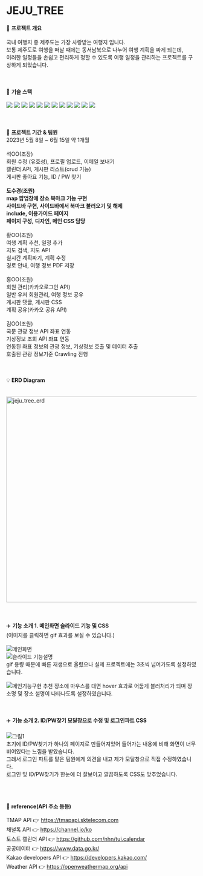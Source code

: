 # JEJU_TREE
📌 <b>프로젝트 개요</b>
<br>
<br>
국내 여행지 중 제주도는 가장 사랑받는 여행지 입니다.
<br>
보통 제주도로 여행을 떠날 때에는 동서남북으로 나누어 여행 계획을 짜게 되는데,​
<br>
이러한 일정들을 손쉽고 편리하게 정할 수 있도록 여행 일정을 관리하는 프로젝트를 구상하게 되었습니다.​
<br>
<br>
<br>
<br>
🚀 <b>기술 스택</b>
<br>
<br>
 <img src="https://img.shields.io/badge/java-007396?style=for-the-badge&logo=java&logoColor=white"> <img src="https://img.shields.io/badge/html5-E34F26?style=for-the-badge&logo=html5&logoColor=white"> <img src="https://img.shields.io/badge/css-1572B6?style=for-the-badge&logo=css3&logoColor=white"> <img src="https://img.shields.io/badge/javascript-F7DF1E?style=for-the-badge&logo=javascript&logoColor=black"> <img src="https://img.shields.io/badge/jquery-0769AD?style=for-the-badge&logo=jquery&logoColor=white"> <img src="https://img.shields.io/badge/mysql-4479A1?style=for-the-badge&logo=mysql&logoColor=white"> <img src="https://img.shields.io/badge/spring-6DB33F?style=for-the-badge&logo=spring&logoColor=white"> <img src="https://img.shields.io/badge/amazonaws-232F3E?style=for-the-badge&logo=amazonaws&logoColor=white"> <img src="https://img.shields.io/badge/apache tomcat-F8DC75?style=for-the-badge&logo=apachetomcat&logoColor=white"> <img src="https://img.shields.io/badge/github-181717?style=for-the-badge&logo=github&logoColor=white"> <img src="https://img.shields.io/badge/git-F05032?style=for-the-badge&logo=git&logoColor=white"> <img src="https://img.shields.io/badge/fontawesome-339AF0?style=for-the-badge&logo=fontawesome&logoColor=white">
<br>
<br>
<br>
<br>
📆 <b>프로젝트 기간 & 팀원</b>
<br>
2023년 5월 8일 ~ 6월 15일 약 1개월
<br>
<br>
석OO(조장)
<br>
회원 수정 (유효성), 프로필 업로드, 이메일 보내기
<br>
캘린더 API, 게시판 리스트(crud 기능)
<br>
게시판 좋아요 기능, ID / PW 찾기
<br>
<br>
<b>도수경(조원)
<br>
map 팝업창에 장소 북마크 기능 구현
<br>
사이드바 구현, 사이드바에서 북마크 불러오기 및 해제
<br>
include, 이용가이드 페이지
<br>
페이지 구성, 디자인, 메인 CSS 담당</b>
<br>
<br>
황OO(조원)
<br>
여행 계획 추천, 일정 추가
<br>
지도 검색, 지도 API
<br>
실시간 계획짜기, 계획 수정
<br>
경로 안내, 여행 정보 PDF 저장
<br>
<br>
홍OO(조원)
<br>
회원 관리(카카오로그인 API)
<br>
일반 유저 회원관리, 여행 정보 공유
<br>
게시판 댓글, 게시판 CSS
<br>
계획 공유(카카오 공유 API)
<br>
<br>
김OO(조원)
<br>
국문 관광 정보 API 좌표 연동
<br>
기상정보 조회 API 좌표 연동
<br>
연동된 좌표 정보의 관광 정보, 기상정보 호출 및 데이터 추출
<br>
호출된 관광 정보기준 Crawling 진행
<br>
<br>
<br>
<br>
💡 <b>ERD Diagram<br></b>
<br>
<br>
<img width="543" alt="jeju_tree_erd" src="https://github.com/harim-000/JEJU_TREE/assets/81612425/2a300a51-0de5-4f47-bacd-0b4121b00af6">
<br>
<br>
<br>
<br>
✈️ <b>기능 소개 1. 메인화면 슬라이드 기능 및 CSS</b>
<br>
(이미지를 클릭하면 gif 효과를 보실 수 있습니다.)
<br>
<br>
![메인화면](https://github.com/dosukyung/dosukyung/assets/128382128/99476fad-7d27-471f-b23b-efeb531193b8)
<br>
![슬라이드 기능설명](https://github.com/dosukyung/dosukyung/assets/128382128/c83fb22d-0d82-4667-b796-d4bfb9097686)
<br>
gif 용량 때문에 빠른 재생으로 올렸으나 실제 프로젝트에는 3초씩 넘어가도록 설정하였습니다.
<br>
<br>
![메인기능구현](https://github.com/dosukyung/dosukyung/assets/128382128/9ec94a5d-e9b3-40b2-a245-fc35bb0a7d32)
추천 장소에 마우스를 대면 hover 효과로 어둡게 블러처리가 되며 장소명 및 장소 설명이 나타나도록 설정하였습니다.
<br>
<br>
<br>
<br>
✈️ <b>기능 소개 2. ID/PW찾기 모달창으로 수정 및 로그인파트 CSS</b>
<br>
<br>
![그림1](https://github.com/dosukyung/dosukyung/assets/128382128/41827feb-9ad5-404b-a4ed-e9f8f65048da)
<br>
초기에 ID/PW찾기가 하나의 페이지로 만들어져있어 들어가는 내용에 비해 화면이 너무 비어있다는 느낌을 받았습니다.
<br>
그래서 로그인 파트를 맡은 팀원에게 의견을 내고 제가 모달창으로 직접 수정하였습니다.
<br>
로그인 및 ID/PW찾기가 한눈에 더 잘보이고 깔끔하도록 CSS도 맞추었습니다.
<br>
<br>
<br>
<br>
 

🔎 <b>reference(API 주소 등등)</b>
<br>
<br>
TMAP API 👉  https://tmapapi.sktelecom.com
 <br>
채널톡 API 👉 https://channel.io/ko
 <br>
토스트 캘린더 API 👉 https://github.com/nhn/tui.calendar
 <br>
공공데이터 👉 https://www.data.go.kr/ 
 <br>
Kakao developers API 👉 https://developers.kakao.com/ 
 <br>
Weather API 👉 https://openweathermap.org/api

